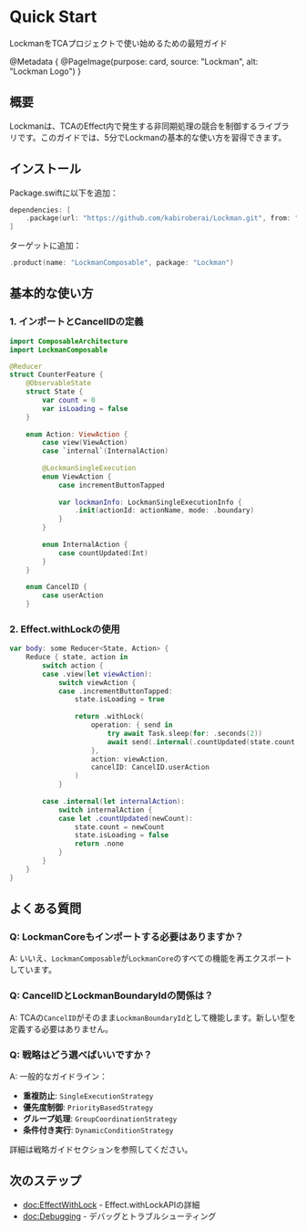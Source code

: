 # Quick Start

LockmanをTCAプロジェクトで使い始めるための最短ガイド

@Metadata {
    @PageImage(purpose: card, source: "Lockman", alt: "Lockman Logo")
}

## 概要

Lockmanは、TCAのEffect内で発生する非同期処理の競合を制御するライブラリです。このガイドでは、5分でLockmanの基本的な使い方を習得できます。

## インストール

Package.swiftに以下を追加：

```swift
dependencies: [
    .package(url: "https://github.com/kabiroberai/Lockman.git", from: "1.0.0")
]
```

ターゲットに追加：

```swift
.product(name: "LockmanComposable", package: "Lockman")
```

## 基本的な使い方

### 1. インポートとCancelIDの定義

```swift
import ComposableArchitecture
import LockmanComposable

@Reducer
struct CounterFeature {
    @ObservableState
    struct State {
        var count = 0
        var isLoading = false
    }
    
    enum Action: ViewAction {
        case view(ViewAction)
        case `internal`(InternalAction)
        
        @LockmanSingleExecution
        enum ViewAction {
            case incrementButtonTapped
            
            var lockmanInfo: LockmanSingleExecutionInfo {
                .init(actionId: actionName, mode: .boundary)
            }
        }
        
        enum InternalAction {
            case countUpdated(Int)
        }
    }
    
    enum CancelID {
        case userAction
    }
```


### 2. Effect.withLockの使用

```swift
var body: some Reducer<State, Action> {
    Reduce { state, action in
        switch action {
        case .view(let viewAction):
            switch viewAction {
            case .incrementButtonTapped:
                state.isLoading = true
                
                return .withLock(
                    operation: { send in
                        try await Task.sleep(for: .seconds(2))
                        await send(.internal(.countUpdated(state.count + 1)))
                    },
                    action: viewAction,
                    cancelID: CancelID.userAction
                )
            }
            
        case .internal(let internalAction):
            switch internalAction {
            case let .countUpdated(newCount):
                state.count = newCount
                state.isLoading = false
                return .none
            }
        }
    }
}
```

## よくある質問

### Q: LockmanCoreもインポートする必要はありますか？

A: いいえ、`LockmanComposable`が`LockmanCore`のすべての機能を再エクスポートしています。

### Q: CancelIDとLockmanBoundaryIdの関係は？

A: TCAの`CancelID`がそのまま`LockmanBoundaryId`として機能します。新しい型を定義する必要はありません。

### Q: 戦略はどう選べばいいですか？

A: 一般的なガイドライン：
- **重複防止**: `SingleExecutionStrategy`
- **優先度制御**: `PriorityBasedStrategy`
- **グループ処理**: `GroupCoordinationStrategy`
- **条件付き実行**: `DynamicConditionStrategy`

詳細は戦略ガイドセクションを参照してください。

## 次のステップ

- <doc:EffectWithLock> - Effect.withLockAPIの詳細
- <doc:Debugging> - デバッグとトラブルシューティング